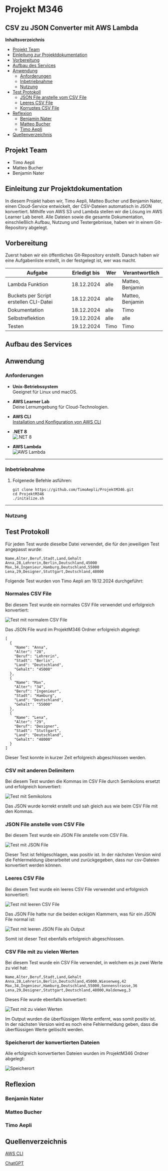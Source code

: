 # Projekt M346

## CSV zu JSON Converter mit AWS Lambda

**Inhaltsverzeichnis**

- [Projekt Team](#projekt-team)
- [Einleitung zur Projektdokumentation](#einleitung-zur-projektdokumentation)
- [Vorbereitung](#vorbereitung)
- [Aufbau des Services](#aufbau-des-services)
- [Anwendung](#anwendung)
    - [Anforderungen](#anforderungen)
    - [Inbetriebnahme](#inbetriebnahme)
    - [Nutzung](#nutzung)
- [Test Protokoll](#test-protokoll)
    - [JSON File anstelle vom CSV File](#json-file-anstelle-vom-csv-file)
    - [Leeres CSV File](#leeres-csv-file)
    - [Korruptes CSV File](#korruptes-csv-file)
- [Reflexion](#reflexion)
    - [Benjamin Nater](#benjamin-nater)
    - [Matteo Bucher](#matteo-bucher)
    - [Timo Aepli](#timo-aepli)
- [Quellenverzeichnis](#quellenverzeichnis)

## Projekt Team

- Timo Aepli
- Matteo Bucher
- Benjamin Nater

## Einleitung zur Projektdokumentation

In diesem Projekt haben wir, Timo Aepli, Matteo Bucher und Benjamin Nater, einen Cloud-Service entwickelt, der CSV-Dateien automatisch in JSON konvertiert. Mithilfe von AWS S3 und Lambda stellen wir die Lösung im AWS Learner Lab bereit. Alle Dateien sowie die gesamte Dokumentation, einschließlich Aufbau, Nutzung und Testergebnisse, haben wir in einem Git-Repository abgelegt.

## Vorbereitung

Zuerst haben wir ein öffentliches Git-Repository erstellt. Danach haben wir eine Aufgabenliste erstellt, in der festgelegt ist, wer was macht.

| Aufgabe | Erledigt bis | Wer | Verantwortlich |
| ----------- | ----------- | ----------- | ----------- |
| Lambda Funktion | 18.12.2024 | alle | Matteo, Benjamin |
| Buckets per Script erstellen CLI-Datei | 18.12.2024 | alle | Matteo, Benjamin |
| Dokumentation | 18.12.2024 | alle | Timo |
| Selbstreflektion | 19.12.2024 | alle | alle |
| Testen | 19.12.2024 | Timo | Timo |

## Aufbau des Services

## Anwendung

### Anforderungen

- **Unix-Betriebssystem**  
  Geeignet für Linux und macOS.  

- **AWS Learner Lab**  
  Deine Lernumgebung für Cloud-Technologien.  

- **AWS CLI**  
  [Installation und Konfiguration von AWS CLI](https://gbssg.gitlab.io/m346/iac-aws-cli/ "AWS CLI")  

- **.NET 8**  
  ![.NET 8](pictures/NET-8.png)  

- **AWS Lambda**  
  ![AWS Lambda](pictures/Lambda.png)  

---

### Inbetriebnahme

1. Folgenede Befehle asführen:

    ```
    git clone https://github.com/TimoAepli/ProjektM346.git
    cd ProjektM346
    ./initalize.sh
    ```

---

### Nutzung

## Test Protokoll

Für jeden Test wurde dieselbe Datei verwendet, die für den jeweiligen Test angepasst wurde:
  ```
  Name,Alter,Beruf,Stadt,Land,Gehalt
  Anna,28,Lehrerin,Berlin,Deutschland,45000
  Max,34,Ingenieur,Hamburg,Deutschland,55000
  Lena,29,Designer,Stuttgart,Deutschland,48000
  ```
Folgende Test wurden von Timo Aepli am 19.12.2024 durchgeführt:

### Normales CSV File

Bei diesem Test wurde ein normales CSV File verwendet und erfolgreich konvertiert:

![Test mit normalem CSV File](pictures/testCsv.png)

Das JSON File wurd im ProjektM346 Ordner erfolgreich abgelegt:
```
[
  {
    "Name": "Anna",
    "Alter": "28",
    "Beruf": "Lehrerin",
    "Stadt": "Berlin",
    "Land": "Deutschland",
    "Gehalt": "45000"
  },
  {
    "Name": "Max",
    "Alter": "34",
    "Beruf": "Ingenieur",
    "Stadt": "Hamburg",
    "Land": "Deutschland",
    "Gehalt": "55000"
  },
  {
    "Name": "Lena",
    "Alter": "29",
    "Beruf": "Designer",
    "Stadt": "Stuttgart",
    "Land": "Deutschland",
    "Gehalt": "48000"
  }
]
```
Dieser Test konnte in kurzer Zeit erfolgreich abgeschlossen werden.

### CSV mit anderen Delimitern

Bei diesem Test wurden die Kommas im CSV File durch Semikolons ersetzt und erfolgreich konvertiert:

![Test mit Semikolons](pictures/testSemikolon.png)

Das JSON wurde korrekt erstellt und sah gleich aus wie beim CSV File mit den Kommas.

### JSON File anstelle vom CSV File

Bei diesem Test wurde ein JSON File anstelle vom CSV File.

![Test mit JSON File](pictures/testJSON.png)

Dieser Test ist fehlgeschlagen, was positiv ist. 
In der nächsten Version wird die Fehlermeldung überarbeitet und zurückgegeben, dass nur csv-Dateien konvertiert werden können.

### Leeres CSV File

Bei diesem Test wurde ein leeres CSV File verwendet und erfolgreich konvertiert:

![Test mit leeren CSV File](pictures/testEmptyCsv.png)
 
Das JSON File hatte nur die beiden eckigen Klammern, was für ein JSON File normal ist:

![Test mit leeren JSON File als Output](pictures/testEmptyJSON.png)

Somit ist dieser Test ebenfalls erfolgreich abgeschlossen.

### CSV File mit zu vielen Werten

Bei diesem Test wurde ein CSV File verwendet, in welchem es je zwei Werte zu viel hat:
```
Name,Alter,Beruf,Stadt,Land,Gehalt
Anna,28,Lehrerin,Berlin,Deutschland,45000,Wiesenweg,42
Max,34,Ingenieur,Hamburg,Deutschland,55000,Sonnenstrasse,36
Lena,29,Designer,Stuttgart,Deutschland,48000,Haldenweg,3
```
Dieses File wurde ebenfalls konvertiert:

![Test mit zu vielen Werten](pictures/TestTooManyValues.png)

Im Output wurden die überflüssigen Werte entfernt, was somit positiv ist.   
In der nächsten Version wird es noch eine Fehlermeldung geben, dass die überflüssigen Werte gelöscht werden.

### Speicherort der konvertierten Dateien

Alle erfolgreich konvertierten Dateien wurden im ProjektM346 Ordner abgelegt: 

![Speicherort](pictures/Speicherort.png)

## Reflexion

### Benjamin Nater

### Matteo Bucher

### Timo Aepli

## Quellenverzeichnis

[AWS CLI](https://docs.aws.amazon.com/cli/)

[ChatGPT](https://chatgpt.com/)